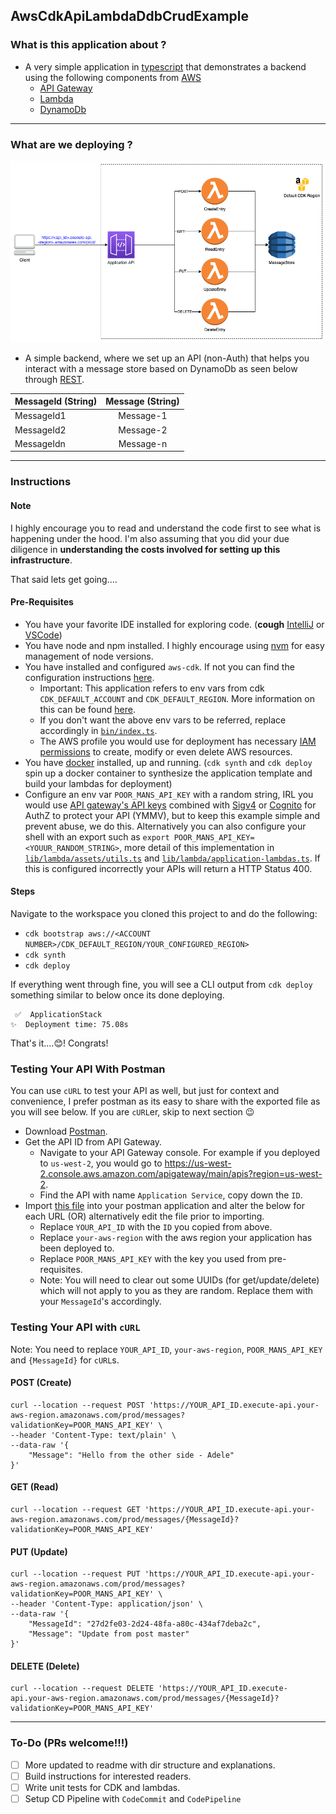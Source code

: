 ## AwsCdkApiLambdaDdbCrudExample

### What is this application about ?
* A very simple application in [typescript](https://www.typescriptlang.org) that demonstrates a backend using the following components from [AWS](https://aws.amazon.com)
  * [API Gateway](https://aws.amazon.com/api-gateway/)
  * [Lambda](https://aws.amazon.com/lambda/)
  * [DynamoDb](https://aws.amazon.com/dynamodb/)

---

### What are we deploying ?

![](diagrams/architecture.drawio.png)

* A simple backend, where we set up an API (non-Auth) that helps you interact with a message store based on DynamoDb as seen below through [REST](https://en.wikipedia.org/wiki/Representational_state_transfer).

| MessageId (String) | Message (String) | 
|--------------------|:----------------:|
| MessageId1         |    Message-1     |
| MessageId2         |    Message-2     |  
| MessageIdn         |    Message-n     |

---

### Instructions

#### Note
I highly encourage you to read and understand the code first to see what is happening under the hood. I'm also assuming that you did your due 
diligence in **understanding the costs involved for setting up this infrastructure**. 

That said lets get going....

#### Pre-Requisites
* You have your favorite IDE installed for exploring code. (**cough** [IntelliJ](https://www.jetbrains.com/idea/) or [VSCode](https://code.visualstudio.com))
* You have node and npm installed. I highly encourage using [nvm](https://github.com/nvm-sh/nvm) for easy management of node versions. 
* You have installed and configured `aws-cdk`. If not you can find the configuration instructions [here](https://docs.aws.amazon.com/cdk/v2/guide/getting_started.html).
  * Important: This application refers to env vars from cdk `CDK_DEFAULT_ACCOUNT` and `CDK_DEFAULT_REGION`. More information on this can be found [here](https://docs.aws.amazon.com/cdk/v2/guide/environments.html).
  * If you don't want the above env vars to be referred, replace accordingly in [`bin/index.ts`](bin/index.ts).
  * The AWS profile you would use for deployment has necessary [IAM permissions](https://aws.amazon.com/iam/features/manage-permissions/) to create, modify or even delete AWS resources.
* You have [docker](https://www.docker.com) installed, up and running. (`cdk synth` and `cdk deploy` spin up a docker container to synthesize the application template and build your lambdas for deployment)
* Configure an env var `POOR_MANS_API_KEY` with a random string, IRL you would use [API gateway's API keys](https://docs.aws.amazon.com/apigateway/latest/developerguide/api-gateway-api-usage-plans.html) 
combined with [Sigv4](https://docs.aws.amazon.com/general/latest/gr/signature-version-4.html) or [Cognito](https://aws.amazon.com/cognito/) for AuthZ to protect your API (YMMV), but to keep this example simple and prevent abuse, we do this. 
Alternatively you can also configure your shell with an export such as `export POOR_MANS_API_KEY=<YOUUR_RANDOM_STRING>`, more detail of this implementation in [`lib/lambda/assets/utils.ts`](lib/lambda/assets/utils.ts) and [`lib/lambda/application-lambdas.ts`](lib/lambda/application-lambdas.ts).
If this is configured incorrectly your APIs will return a HTTP Status 400.

#### Steps
Navigate to the workspace you cloned this project to and do the following: 

* `cdk bootstrap aws://<ACCOUNT NUMBER>/CDK_DEFAULT_REGION/YOUR_CONFIGURED_REGION>`
* `cdk synth`
* `cdk deploy`

If everything went through fine, you will see a CLI output from `cdk deploy` something similar to below once its done deploying. 

```
 ✅  ApplicationStack
✨  Deployment time: 75.08s
```


That's it....😊! Congrats!

### Testing Your API With Postman
You can use `cURL` to test your API as well, but just for context and convenience, I prefer postman as its easy to share with the exported file as you will see below. If you are `cURL`er, skip to next section 😉
* Download [Postman](https://www.postman.com/downloads/).
* Get the API ID from API Gateway.
  * Navigate to your API Gateway console. For example if you deployed to `us-west-2`, you would go to https://us-west-2.console.aws.amazon.com/apigateway/main/apis?region=us-west-2.
  * Find the API with name `Application Service`, copy down the `ID`.
* Import [this file](postman/AwsCdkApigLambdaDdbCrudExample.postman_collection.json) into your postman application and alter the below for each URL (OR) alternatively edit the file prior to importing.
  * Replace `YOUR_API_ID` with the `ID` you copied from above.
  * Replace `your-aws-region` with the aws region your application has been deployed to.
  * Replace `POOR_MANS_API_KEY` with the key you used from pre-requisites.
  * Note: You will need to clear out some UUIDs (for get/update/delete) which will not apply to you as they are random. Replace them with your `MessageId`'s accordingly.

### Testing Your API with `cURL`
Note: You need to replace `YOUR_API_ID`, `your-aws-region`, `POOR_MANS_API_KEY` and `{MessageId}` for `cURL`s. 

#### POST (Create)
```shell
curl --location --request POST 'https://YOUR_API_ID.execute-api.your-aws-region.amazonaws.com/prod/messages?validationKey=POOR_MANS_API_KEY' \
--header 'Content-Type: text/plain' \
--data-raw '{
    "Message": "Hello from the other side - Adele"
}'
```

#### GET (Read)
```shell
curl --location --request GET 'https://YOUR_API_ID.execute-api.your-aws-region.amazonaws.com/prod/messages/{MessageId}?validationKey=POOR_MANS_API_KEY'
```

#### PUT (Update)
```shell
curl --location --request PUT 'https://YOUR_API_ID.execute-api.your-aws-region.amazonaws.com/prod/messages?validationKey=POOR_MANS_API_KEY' \
--header 'Content-Type: application/json' \
--data-raw '{
    "MessageId": "27d2fe03-2d24-48fa-a80c-434af7deba2c",
    "Message": "Update from post master"
}'
```

#### DELETE (Delete)
```shell
curl --location --request DELETE 'https://YOUR_API_ID.execute-api.your-aws-region.amazonaws.com/prod/messages/{MessageId}?validationKey=POOR_MANS_API_KEY'
```

---

### To-Do (PRs welcome!!!)
- [ ] More updated to readme with dir structure and explanations.
- [ ] Build instructions for interested readers.
- [ ] Write unit tests for CDK and lambdas.
- [ ] Setup CD Pipeline with `CodeCommit` and `CodePipeline`